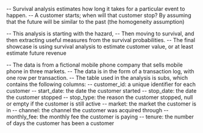 -- Survival analysis estimates how long it takes for a particular event to happen.
-- A customer starts; when will that customer stop? By assuming that the future will be similar to the past (the homogeneity assumption)

-- This analysis is starting with the hazard,
-- Then moving to survival, and then extracting useful measures from the survival probabilities. 
-- The final showcase is using survival analysis to estimate customer value, or at least estimate future revenue

-- The data is from a fictional mobile phone company that sells mobile phone in three markets.
-- The data is in the form of a transaction log, with one row per transaction.
-- The table used in the analysis is subs, which contains the following columns:
-- customer_id: a unique identifier for each customer
-- start_date: the date the customer started
-- stop_date: the date the customer stopped
-- stop_type: the reason the customer stopped, null or empty if the customer is still active
-- market: the market the customer is in
-- channel: the channel the customer was acquired through
-- monthly_fee: the monthly fee the customer is paying
-- tenure: the number of days the customer has been a customer
